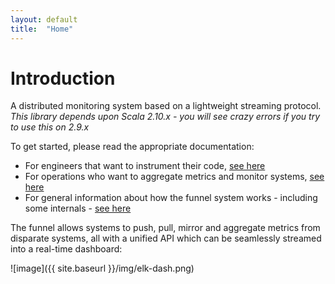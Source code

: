 ```yaml
---
layout: default
title:  "Home"
---
```


# Introduction

A distributed monitoring system based on a lightweight streaming protocol. *This library depends upon Scala 2.10.x - you will see crazy errors if you try to use this on 2.9.x*

To get started, please read the appropriate documentation:

* For engineers that want to instrument their code, [see here](quickstart-dev.html)
* For operations who want to aggregate metrics and monitor systems, [see here](quickstart-ops.html)
* For general information about how the funnel system works - including some internals - [see here](manual.html)

The funnel allows systems to push, pull, mirror and aggregate metrics from disparate systems, all with a unified API which can be seamlessly streamed into a real-time dashboard:

![image]({{ site.baseurl }}/img/elk-dash.png)

